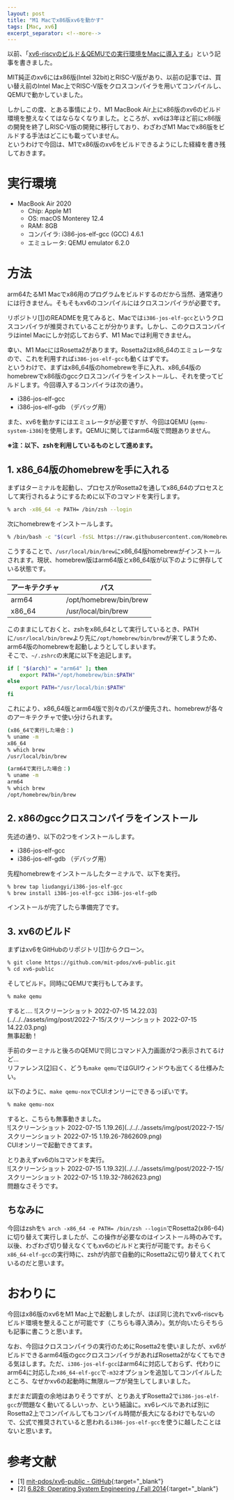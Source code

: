 ```yaml
---
layout: post
title: "M1 Macでx86版xv6を動かす"
tags: [Mac, xv6]
excerpt_separator: <!--more-->
---
```


以前、「[xv6-riscvのビルド＆QEMUでの実行環境をMacに導入する](../../03/07/xv6-riscv%E3%81%AE%E3%83%93%E3%83%AB%E3%83%89-QEMU%E3%81%A7%E3%81%AE%E5%AE%9F%E8%A1%8C%E7%92%B0%E5%A2%83%E3%82%92Mac%E3%81%AB%E5%B0%8E%E5%85%A5%E3%81%99%E3%82%8B.html)」という記事を書きました。  

MIT純正のxv6にはx86版(Intel 32bit)とRISC-V版があり、以前の記事では、買い替え前のIntel Mac上でRISC-V版をクロスコンパイラを用いてコンパイルし、QEMUで動かしていました。  

しかしこの度、とある事情により、M1 MacBook Air上にx86版のxv6のビルド環境を整えなくてはならなくなりました。ところが、xv6は3年ほど前にx86版の開発を終了しRISC-V版の開発に移行しており、わざわざM1 Macでx86版をビルドする手法はどこにも載っていません。  
というわけで今回は、M1でx86版のxv6をビルドできるようにした経緯を書き残しておきます。

<!--more-->  

# 実行環境

- MacBook Air 2020
  - Chip: Apple M1
  - OS: macOS Monterey 12.4
  - RAM: 8GB
  - コンパイラ: i386-jos-elf-gcc (GCC) 4.6.1
  - エミュレータ: QEMU emulator 6.2.0

# 方法

arm64たるM1 Macでx86用のプログラムをビルドするのだから当然、通常通りには行きません。そもそもxv6のコンパイルにはクロスコンパイラが必要です。  

リポジトリ\[[1](#links)\]のREADMEを見てみると、Macでは``i386-jos-elf-gcc``というクロスコンパイラが推奨されていることが分かります。しかし、このクロスコンパイラはintel Macにしか対応しておらず、M1 Macでは利用できません。  

幸い、M1 MacにはRosetta2があります。Rosetta2はx86_64のエミュレータなので、これを利用すれば``i386-jos-elf-gcc``も動くはずです。  
というわけで、まずはx86_64版のhomebrewを手に入れ、x86_64版のhomebrewでx86版のgccクロスコンパイラをインストールし、それを使ってビルドします。今回導入するコンパイラは次の通り。

- i386-jos-elf-gcc
- i386-jos-elf-gdb （デバッグ用）


また、xv6を動かすにはエミュレータが必要ですが、今回はQEMU (``qemu-system-i386``)を使用します。QEMUに関してはarm64版で問題ありません。  

**※注：以下、zshを利用しているものとして進めます。**

## 1. x86_64版のhomebrewを手に入れる

まずはターミナルを起動し、プロセスがRosetta2を通してx86_64のプロセスとして実行されるようにするために以下のコマンドを実行します。

```zsh
% arch -x86_64 -e PATH= /bin/zsh --login
```

次にhomebrewをインストールします。

```zsh
% /bin/bash -c "$(curl -fsSL https://raw.githubusercontent.com/Homebrew/install/master/install.sh)"
```

こうすることで、``/usr/local/bin/brew``にx86_64版homebrewがインストールされます。現状、homebrew版はarm64版とx86_64版が以下のように併存している状態です。  

| アーキテクチャ | パス                   |
| -------------- | ---------------------- |
| arm64          | /opt/homebrew/bin/brew |
| x86_64         | /usr/local/bin/brew    |

このままにしておくと、zshをx86_64として実行しているとき、PATHに``/usr/local/bin/brew``より先に``/opt/homebrew/bin/brew``が来てしまうため、arm64版のhomebrewを起動しようとしてしまいます。  
そこで、``~/.zshrc``の末尾に以下を追記します。

```sh
if [ "$(arch)" = "arm64" ]; then
    export PATH="/opt/homebrew/bin:$PATH"
else
    export PATH="/usr/local/bin:$PATH"
fi
```

これにより、x86_64版とarm64版で別々のパスが優先され、homebrewが各々のアーキテクチャで使い分けられます。

```zsh
(x86_64で実行した場合：)
% uname -m
x86_64
% which brew
/usr/local/bin/brew

(arm64で実行した場合：)
% uname -m                          
arm64
% which brew
/opt/homebrew/bin/brew
```



## 2. x86のgccクロスコンパイラをインストール

先述の通り、以下の2つをインストールします。

- i386-jos-elf-gcc
- i386-jos-elf-gdb （デバッグ用）

先程homebrewをインストールしたターミナルで、以下を実行。

```zsh
% brew tap liudangyi/i386-jos-elf-gcc
% brew install i386-jos-elf-gcc i386-jos-elf-gdb
```

インストールが完了したら準備完了です。

## 3. xv6のビルド

まずはxv6をGitHubのリポジトリ\[[1](#links)\]からクローン。

```zsh
% git clone https://github.com/mit-pdos/xv6-public.git
% cd xv6-public
```

そしてビルド。同時にQEMUで実行もしてみます。

```zsh
% make qemu
```

すると…. 
![スクリーンショット 2022-07-15 14.22.03](../../../assets/img/post/2022-7-15/スクリーンショット 2022-07-15 14.22.03.png)  
無事起動！ 

手前のターミナルと後ろのQEMUで同じコマンド入力画面が2つ表示されてるけど…  
リファレンス\[[2](#links)\]曰く、どうも``make qemu``ではGUIウィンドウも出てくる仕様みたい。  

以下のように、``make qemu-nox``でCUIオンリーにできるっぽいです。  

```zsh
% make qemu-nox
```

すると、こちらも無事動きました。  
![スクリーンショット 2022-07-15 1.19.26](../../../assets/img/post/2022-7-15/スクリーンショット 2022-07-15 1.19.26-7862609.png)  
CUIオンリーで起動できてます。  

とりあえずxv6のlsコマンドを実行。  
![スクリーンショット 2022-07-15 1.19.32](../../../assets/img/post/2022-7-15/スクリーンショット 2022-07-15 1.19.32-7862623.png)  
問題なさそうです。

## ちなみに

今回はzshを``% arch -x86_64 -e PATH= /bin/zsh --login``でRosetta2(x86-64)に切り替えて実行しましたが、この操作が必要なのはインストール時のみです。以後、わざわざ切り替えなくてもxv6のビルドと実行が可能です。おそらく``x86_64-elf-gcc``の実行時に、zshが内部で自動的にRosetta2に切り替えてくれているのだと思います。

# おわりに

今回はx86版のxv6をM1 Mac上で起動しましたが、ほぼ同じ流れでxv6-riscvもビルド環境を整えることが可能です（こちらも導入済み）。気が向いたらそちらも記事に書こうと思います。  

なお、今回はクロスコンパイラの実行のためにRosetta2を使いましたが、xv6がビルドできるarm64版のgccクロスコンパイラがあればRosetta2がなくてもできる気はします。ただ、``i386-jos-elf-gcc``はarm64に対応しておらず、代わりにarm64に対応した``x86_64-elf-gcc``で``-m32``オプションを追加してコンパイルしたところ、なぜかxv6の起動時に無限ループが発生してしまいました。  

まだまだ調査の余地はありそうですが、とりあえずRosetta2で``i386-jos-elf-gcc``が問題なく動いてるしいっか、という結論に。xv6レベルであれば別にRosetta2上でコンパイルしてもコンパイル時間が長大になるわけでもないので、公式で推奨されていると思われる``i386-jos-elf-gcc``を使うに越したことはないと思います。

<div id="links"></div>

# 参考文献

- [1] [mit-pdos/xv6-public - GitHub](https://github.com/mit-pdos/xv6-public){:target="_blank"}
- [2] [6.828: Operating System Engineering / Fall 2014](https://pdos.csail.mit.edu/6.828/2014/labguide.html){:target="_blank"}
